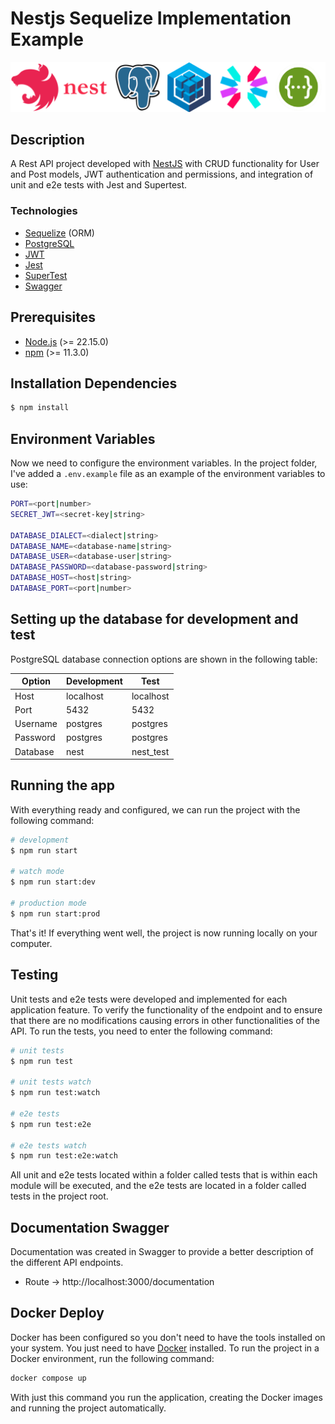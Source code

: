 # Nestjs Sequelize Implementation Example

![Nest](assets/logo.png)

## Description

A Rest API project developed with [NestJS](https://github.com/nestjs/nest) with CRUD functionality for User and Post models, JWT authentication and permissions, and integration of unit and e2e tests with Jest and Supertest.

### Technologies

-   [Sequelize](https://sequelize.org) (ORM)
-   [PostgreSQL](https://www.postgresql.org/)
-   [JWT](https://jwt.io/)
-   [Jest](https://jestjs.io/)
-   [SuperTest](https://github.com/ladjs/supertest)
-   [Swagger](https://swagger.io/)

## Prerequisites

-   [Node.js](https://nodejs.org/) (>= 22.15.0)
-   [npm](https://www.npmjs.com/) (>= 11.3.0)

## Installation Dependencies

```bash
$ npm install
```

## Environment Variables

Now we need to configure the environment variables. In the project folder, I've added a `.env.example` file as an example of the environment variables to use:

```bash
PORT=<port|number>
SECRET_JWT=<secret-key|string>

DATABASE_DIALECT=<dialect|string>
DATABASE_NAME=<database-name|string>
DATABASE_USER=<database-user|string>
DATABASE_PASSWORD=<database-password|string>
DATABASE_HOST=<host|string>
DATABASE_PORT=<port|number>
```

## Setting up the database for development and test

PostgreSQL database connection options are shown in the following table:

| Option   | Development | Test      |
| -------- | ----------- | --------- |
| Host     | localhost   | localhost |
| Port     | 5432        | 5432      |
| Username | postgres    | postgres  |
| Password | postgres    | postgres  |
| Database | nest        | nest_test |

## Running the app

With everything ready and configured, we can run the project with the following command:

```bash
# development
$ npm run start

# watch mode
$ npm run start:dev

# production mode
$ npm run start:prod
```

That's it! If everything went well, the project is now running locally on your computer.

## Testing

Unit tests and e2e tests were developed and implemented for each application feature. To verify the functionality of the endpoint and to ensure that there are no modifications causing errors in other functionalities of the API. To run the tests, you need to enter the following command:

```bash
# unit tests
$ npm run test

# unit tests watch
$ npm run test:watch

# e2e tests
$ npm run test:e2e

# e2e tests watch
$ npm run test:e2e:watch
```

All unit and e2e tests located within a folder called tests that is within each module will be executed, and the e2e tests are located in a folder called tests in the project root.

## Documentation Swagger

Documentation was created in Swagger to provide a better description of the different API endpoints.

- Route -> http://localhost:3000/documentation

## Docker Deploy

Docker has been configured so you don't need to have the tools installed on your system. You just need to have [Docker](https://www.docker.com) installed. To run the project in a Docker environment, run the following command:

```bash
docker compose up
```

With just this command you run the application, creating the Docker images and running the project automatically.